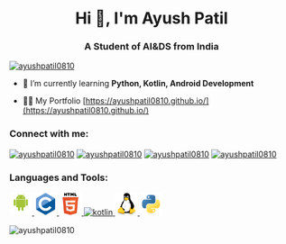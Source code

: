 <h1 align="center">Hi 👋, I'm Ayush Patil</h1>
<h3 align="center">A Student of AI&DS from India</h3>

<p align="left"> <a href="https://twitter.com/ayushpatil0810" target="blank"><img src="https://img.shields.io/twitter/follow/ayushpatil0810?logo=twitter&style=for-the-badge" alt="ayushpatil0810" /></a> </p>

- 🌱 I’m currently learning **Python, Kotlin, Android Development**

- 👨‍💻 My Portfolio [https://ayushpatil0810.github.io/](https://ayushpatil0810.github.io/)

<h3 align="left">Connect with me:</h3>
<p align="left">
<a href="https://twitter.com/ayushpatil0810" target="blank"><img align="center" src="https://raw.githubusercontent.com/rahuldkjain/github-profile-readme-generator/master/src/images/icons/Social/twitter.svg" alt="ayushpatil0810" height="30" width="40" /></a>
<a href="https://linkedin.com/in/ayushpatil0810" target="blank"><img align="center" src="https://raw.githubusercontent.com/rahuldkjain/github-profile-readme-generator/master/src/images/icons/Social/linked-in-alt.svg" alt="ayushpatil0810" height="30" width="40" /></a>
<a href="https://instagram.com/ayushpatil0810" target="blank"><img align="center" src="https://raw.githubusercontent.com/rahuldkjain/github-profile-readme-generator/master/src/images/icons/Social/instagram.svg" alt="ayushpatil0810" height="30" width="40" /></a>
<a href="https://www.leetcode.com/ayushpatil0810" target="blank"><img align="center" src="https://raw.githubusercontent.com/rahuldkjain/github-profile-readme-generator/master/src/images/icons/Social/leet-code.svg" alt="ayushpatil0810" height="30" width="40" /></a>
</p>

<h3 align="left">Languages and Tools:</h3>
<p align="left"> <a href="https://developer.android.com" target="_blank" rel="noreferrer"> <img src="https://raw.githubusercontent.com/devicons/devicon/master/icons/android/android-original-wordmark.svg" alt="android" width="40" height="40"/> </a> <a href="https://www.cprogramming.com/" target="_blank" rel="noreferrer"> <img src="https://raw.githubusercontent.com/devicons/devicon/master/icons/c/c-original.svg" alt="c" width="40" height="40"/> </a> <a href="https://www.w3.org/html/" target="_blank" rel="noreferrer"> <img src="https://raw.githubusercontent.com/devicons/devicon/master/icons/html5/html5-original-wordmark.svg" alt="html5" width="40" height="40"/> </a> <a href="https://kotlinlang.org" target="_blank" rel="noreferrer"> <img src="https://www.vectorlogo.zone/logos/kotlinlang/kotlinlang-icon.svg" alt="kotlin" width="40" height="40"/> </a> <a href="https://www.linux.org/" target="_blank" rel="noreferrer"> <img src="https://raw.githubusercontent.com/devicons/devicon/master/icons/linux/linux-original.svg" alt="linux" width="40" height="40"/> </a> <a href="https://www.python.org" target="_blank" rel="noreferrer"> <img src="https://raw.githubusercontent.com/devicons/devicon/master/icons/python/python-original.svg" alt="python" width="40" height="40"/> </a> </p>

<p><img align="center" src="https://github-readme-stats.vercel.app/api/top-langs?username=ayushpatil0810&show_icons=true&locale=en&layout=compact" alt="ayushpatil0810" /></p>
